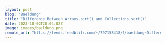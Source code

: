 ```yaml
---
layout: post
blog: "Baeldung"
title: "Difference Between Arrays.sort() and Collections.sort()"
date: 2023-10-02T20:04:02Z
image: images/baeldung.png
remote_url: "https://feeds.feedblitz.com/~/797158418/0/baeldung~Difference-Between-Arrayssort-and-Collectionssort"
---
```

